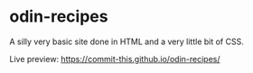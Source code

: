# odin-recipes
A silly very basic site done in HTML and a very little bit of CSS.

Live preview: https://commit-this.github.io/odin-recipes/
